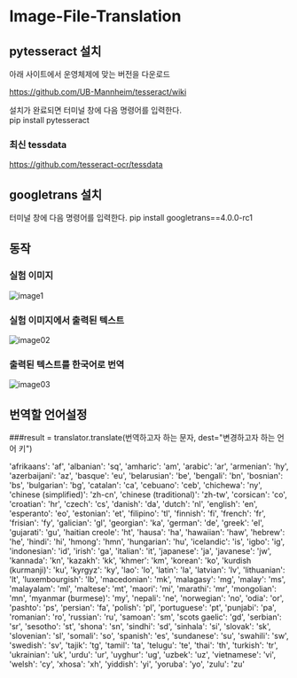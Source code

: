 # Image-File-Translation

## pytesseract 설치

아래 사이트에서 운영체제에 맞는 버전을 다운로드

https://github.com/UB-Mannheim/tesseract/wiki

설치가 완료되면 터미널 창에 다음 명령어를 입력한다.  
pip install pytesseract

### 최신 tessdata
https://github.com/tesseract-ocr/tessdata

## googletrans 설치

터미널 창에 다음 명령어를 입력한다.
pip install googletrans==4.0.0-rc1

## 동작
### 실험 이미지
![image1](https://user-images.githubusercontent.com/73572179/127444642-3e4dc4dc-5e86-4dd7-a694-49d4fe58e5cf.jpeg)
### 실험 이미지에서 출력된 텍스트
![image02](https://user-images.githubusercontent.com/73572179/127444750-ea401332-58ee-43cd-aeab-bc8f1be374fe.png)
### 출력된 텍스트를 한국어로 번역
![image03](https://user-images.githubusercontent.com/73572179/127444904-e99b3cf7-60a2-4978-b75f-b9ea3cffa844.png)

## 번역할 언어설정
###result = translator.translate(번역하고자 하는 문자, dest="변경하고자 하는 언어 키")

'afrikaans': 'af', 'albanian': 'sq', 'amharic': 'am', 'arabic': 'ar', 'armenian': 'hy', 'azerbaijani': 'az', 'basque': 'eu', 'belarusian': 'be', 'bengali': 'bn', 'bosnian': 'bs', 'bulgarian': 'bg', 'catalan': 'ca', 'cebuano': 'ceb', 'chichewa': 'ny', 'chinese (simplified)': 'zh-cn', 'chinese (traditional)': 'zh-tw', 'corsican': 'co', 'croatian': 'hr', 'czech': 'cs', 'danish': 'da', 'dutch': 'nl', 'english': 'en', 'esperanto': 'eo', 'estonian': 'et', 'filipino': 'tl', 'finnish': 'fi', 'french': 'fr', 'frisian': 'fy', 'galician': 'gl', 'georgian': 'ka', 'german': 'de', 'greek': 'el', 'gujarati': 'gu', 'haitian creole': 'ht', 'hausa': 'ha', 'hawaiian': 'haw', 'hebrew': 'he', 'hindi': 'hi', 'hmong': 'hmn', 'hungarian': 'hu', 'icelandic': 'is', 'igbo': 'ig', 'indonesian': 'id', 'irish': 'ga', 'italian': 'it', 'japanese': 'ja', 'javanese': 'jw', 'kannada': 'kn', 'kazakh': 'kk', 'khmer': 'km', 'korean': 'ko', 'kurdish (kurmanji)': 'ku', 'kyrgyz': 'ky', 'lao': 'lo', 'latin': 'la', 'latvian': 'lv', 'lithuanian': 'lt', 'luxembourgish': 'lb', 'macedonian': 'mk', 'malagasy': 'mg', 'malay': 'ms', 'malayalam': 'ml', 'maltese': 'mt', 'maori': 'mi', 'marathi': 'mr', 'mongolian': 'mn', 'myanmar (burmese)': 'my', 'nepali': 'ne', 'norwegian': 'no', 'odia': 'or', 'pashto': 'ps', 'persian': 'fa', 'polish': 'pl', 'portuguese': 'pt', 'punjabi': 'pa', 'romanian': 'ro', 'russian': 'ru', 'samoan': 'sm', 'scots gaelic': 'gd', 'serbian': 'sr', 'sesotho': 'st', 'shona': 'sn', 'sindhi': 'sd', 'sinhala': 'si', 'slovak': 'sk', 'slovenian': 'sl', 'somali': 'so', 'spanish': 'es', 'sundanese': 'su', 'swahili': 'sw', 'swedish': 'sv', 'tajik': 'tg', 'tamil': 'ta', 'telugu': 'te', 'thai': 'th', 'turkish': 'tr', 'ukrainian': 'uk', 'urdu': 'ur', 'uyghur': 'ug', 'uzbek': 'uz', 'vietnamese': 'vi', 'welsh': 'cy', 'xhosa': 'xh', 'yiddish': 'yi', 'yoruba': 'yo', 'zulu': 'zu'
